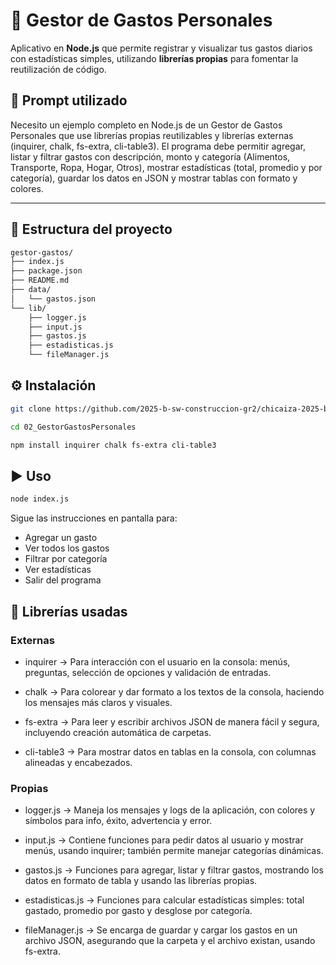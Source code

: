 # 💸 Gestor de Gastos Personales

Aplicativo en **Node.js** que permite registrar y visualizar tus gastos diarios con estadísticas simples, utilizando **librerías propias** para fomentar la reutilización de código.

## 🧠 Prompt utilizado

Necesito un ejemplo completo en Node.js de un Gestor de Gastos Personales que use librerías propias reutilizables y librerías externas (inquirer, chalk, fs-extra, cli-table3). El programa debe permitir agregar, listar y filtrar gastos con descripción, monto y categoría (Alimentos, Transporte, Ropa, Hogar, Otros), mostrar estadísticas (total, promedio y por categoría), guardar los datos en JSON y mostrar tablas con formato y colores.

---

## 📂 Estructura del proyecto

```bash
gestor-gastos/
├── index.js
├── package.json
├── README.md
├── data/
│   └── gastos.json   
└── lib/
    ├── logger.js
    ├── input.js
    ├── gastos.js
    ├── estadisticas.js
    └── fileManager.js
```

## ⚙️ Instalación

```bash
git clone https://github.com/2025-b-sw-construccion-gr2/chicaiza-2025-b-amct-sw-gr2.git

cd 02_GestorGastosPersonales

npm install inquirer chalk fs-extra cli-table3
```

## ▶️ Uso

```bash
node index.js
```

Sigue las instrucciones en pantalla para:
- Agregar un gasto  
- Ver todos los gastos  
- Filtrar por categoría  
- Ver estadísticas  
- Salir del programa  

## 🧩 Librerías usadas

### Externas
- inquirer → Para interacción con el usuario en la consola: menús, preguntas, selección de opciones y validación de entradas.

- chalk → Para colorear y dar formato a los textos de la consola, haciendo los mensajes más claros y visuales.

- fs-extra → Para leer y escribir archivos JSON de manera fácil y segura, incluyendo creación automática de carpetas.

- cli-table3 → Para mostrar datos en tablas en la consola, con columnas alineadas y encabezados.

### Propias
- logger.js → Maneja los mensajes y logs de la aplicación, con colores y símbolos para info, éxito, advertencia y error.

- input.js → Contiene funciones para pedir datos al usuario y mostrar menús, usando inquirer; también permite manejar categorías dinámicas.

- gastos.js → Funciones para agregar, listar y filtrar gastos, mostrando los datos en formato de tabla y usando las librerías propias.

- estadisticas.js → Funciones para calcular estadísticas simples: total gastado, promedio por gasto y desglose por categoría.

- fileManager.js → Se encarga de guardar y cargar los gastos en un archivo JSON, asegurando que la carpeta y el archivo existan, usando fs-extra.
